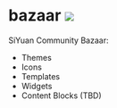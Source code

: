 # bazaar <a title="Hits" target="_blank" href="https://github.com/siyuan-note/bazaar"><img src="https://hits.b3log.org/siyuan-note/bazaar.svg"></a>

SiYuan Community Bazaar:

* Themes
* Icons
* Templates
* Widgets
* Content Blocks (TBD)
